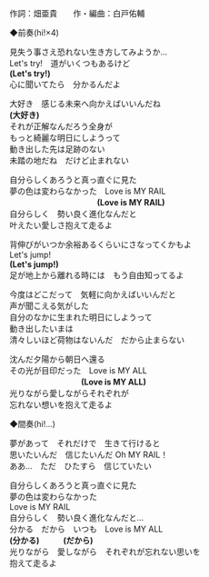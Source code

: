 作詞：畑亜貴　　作・編曲：白戸佑輔  

◆前奏(hi!×4)  

見失う事さえ恐れない生き方してみようか… 　　   
Let's try!　道がいくつもあるけど    
<b>(Let's try!)</b>    
心に聞いてたら　分かるんだよ    
  
大好き　感じる未来へ向かえばいいんだね  
<b>(大好き)</b>  
それが正解なんだろう全身が  　　  
もっと綺麗な明日にしようって    
動き出した先は足跡のない    
未踏の地だね　だけど止まれない    
  
自分らしくあろうと真っ直ぐに見た  
夢の色は変わらなかった　Love is MY RAIL  
 　　　　　　　　　　<b>　(Love is MY RAIL)</b>  
自分らしく　勢い良く進化なんだと  
叶えたい愛しさ抱えて走るよ  
  
背伸びがいつか余裕あるくらいにさなってくかもよ  
Let's jump!  
<b>(Let's jump!)</b>  
足が地上から離れる時には　もう自由知ってるよ  
  
今度はどこだって　気軽に向かえばいいんだと  
声が聞こえる気がした  
自分のなかに生まれた明日にしようって  
動き出したいまは  
清々しいほど荷物はないんだ　だから止まらない  
  
沈んだ夕陽から朝日へ還る  
その光が目印だった　Love is MY ALL  
  　　　　　　　　　<b>(Love is MY ALL)</b>  
光りながら愛しながらそれぞれが  
忘れない想いを抱えて走るよ  
  
◆間奏(hi!…)  
  
夢があって　それだけで　生きて行けると  
思いたいんだ　信じたいんだ Oh MY RAIL！  
ああ…　ただ　ひたすら　信じていたい  
  
自分らしくあろうと真っ直ぐに見た  
夢の色は変わらなかった  
Love is MY RAIL  
自分らしく　勢い良く進化なんだと…  
分かる　だから　いつも　Love is MY ALL  
<b>(分かる)　　　(だから)</b>    
光りながら　愛しながら　それぞれが忘れない思いを  
抱えて走るよ  
